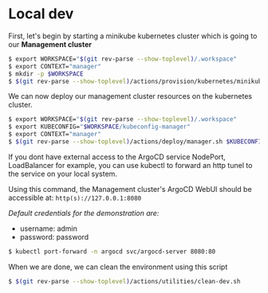 # Local dev

First, let's begin by starting a minikube kubernetes cluster which is going to our **Management cluster**

```bash
$ export WORKSPACE="$(git rev-parse --show-toplevel)/.workspace"
$ export CONTEXT="manager"
$ mkdir -p $WORKSPACE
$ $(git rev-parse --show-toplevel)/actions/provision/kubernetes/minikube/cluster-init.sh $CONTEXT $WORKSPACE/kubeconfig-manager
```

We can now deploy our management cluster resources on the kubernetes cluster.

```bash
$ export WORKSPACE="$(git rev-parse --show-toplevel)/.workspace"
$ export KUBECONFIG="$WORKSPACE/kubeconfig-manager"
$ export CONTEXT="manager"
$ $(git rev-parse --show-toplevel)/actions/deploy/manager.sh $KUBECONFIG $CONTEXT
```

If you dont have external access to the ArgoCD service NodePort, LoadBalancer for example, you can use kubectl to forward an http tunel
to the service on your local system.

Using this command, the Management cluster's ArgoCD WebUI should be accessible at: `http(s)://127.0.0.1:8080`

*Default credentials for the demonstration are:*

- username: admin
- password: password

```bash
$ kubectl port-forward -n argocd svc/argocd-server 8080:80
```

When we are done, we can clean the environment using this script

```bash
$ $(git rev-parse --show-toplevel)/actions/utilities/clean-dev.sh
```